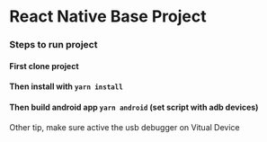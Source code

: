 # React Native Base Project

### Steps to run project

#### First clone project
#### Then install with `yarn install`
#### Then build android app `yarn android` (set script with adb devices)

Other tip, make sure active the usb debugger on Vitual Device
